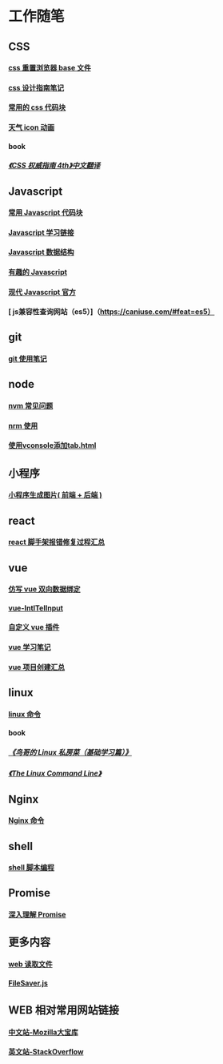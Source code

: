 # 工作随笔

## CSS
#### [ css 重置浏览器 base 文件 ](https://github.com/wang90/notes/blob/master/css/base.css)    
#### [ css 设计指南笔记 ](https://github.com/wang90/notes/blob/master/css/css_design_duide.md)    
#### [ 常用的 css 代码块 ](https://github.com/wang90/notes/blob/master/css/css_code.md)  
#### [ 天气 icon 动画 ](https://github.com/wang90/notes/blob/master/css/weather.less)
#### book
##### [ 《CSS 权威指南 4th》中文翻译 ](http://gdut_yy.gitee.io/doc-csstdg4/ch1.html#_1-3-1-the-link-tag)

## Javascript
#### [ 常用 Javascript 代码块 ](https://github.com/wang90/notes/blob/master/javascript/javascript_code.md)    
#### [ Javascript 学习链接 ](https://github.com/wang90/notes/blob/master/javascript/javscript_url.md)    
#### [ Javascript 数据结构 ](https://github.com/wang90/notes/blob/master/javascript/javascript_dataStructure.md)    
#### [ 有趣的 Javascript ](https://github.com/wang90/notes/blob/master/javascript/javascript_interesting.md) 
#### [ 现代 Javascript 官方 ](https://zh.javascript.info/)
#### [ js兼容性查询网站（es5）]（https://caniuse.com/#feat=es5）


## git
#### [ git 使用笔记 ](https://github.com/wang90/notes/blob/master/git/git.md)

## node
#### [ nvm 常见问题 ](https://github.com/wang90/notes/blob/master/node/nvm使用手册.md)
#### [ nrm 使用 ](https://github.com/wang90/notes/blob/master/node/nrm使用手册.md)
#### [ 使用vconsole添加tab.html ](https://github.com/wang90/notes/blob/master/node/%E4%BD%BF%E7%94%A8vconsole%E6%B7%BB%E5%8A%A0tab.html)

## 小程序
#### [ 小程序生成图片( 前端 + 后端 ) ](https://github.com/wang90/wxapp-CreateCanvas)

## react
#### [ react 脚手架报错修复过程汇总 ](https://github.com/wang90/notes/blob/master/react/react_create_error.md)

## vue
#### [ 仿写 vue 双向数据绑定 ](https://github.com/wang90/vue_demo)
#### [ vue-IntlTelInput ](https://github.com/wang90/vue-IntlTelInput)
#### [ 自定义 vue 插件 ](https://github.com/wang90/vue-plugs)
#### [ vue 学习笔记 ](https://www.yuque.com/wang90/omlote/zzyrag)
#### [ vue 项目创建汇总 ](https://github.com/wang90/notes/blob/master/vue/vue-cli-project.md)

## linux
#### [linux 命令](https://github.com/wang90/notes/blob/master/liunx/liunx_command.md)
#### book
##### [《鸟哥的 Linux 私房菜（基础学习篇）》](http://linux.vbird.org/linux_basic/)
##### [《The Linux Command Line》](http://linuxcommand.org/tlcl.php)


## Nginx
#### [ Nginx 命令 ](https://github.com/wang90/notes/blob/master/nginx/nginx_command.md)

## shell
#### [ shell 脚本编程 ](https://github.com/wang90/notes/blob/master/shell/shell_script.md)

## Promise
#### [深入理解 Promise ](https://github.com/wang90/Promise)

## 更多内容
#### [ web 读取文件 ](https://github.com/wang90/webReadFile)
#### [ FileSaver.js ](https://github.com/wang90/FileSaver.js)

## WEB 相对常用网站链接
#### [中文站-Mozilla大宝库](https://developer.mozilla.org/zh-CN/docs/Web) 
#### [英文站-StackOverflow](https://stackoverflow.com/)







